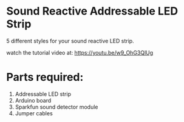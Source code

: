 # Sound Reactive Addressable LED Strip
5 different styles for your sound reactive LED strip.

watch the tutorial video at: https://youtu.be/w9_OhG3QlUg

# Parts required:
1. Addressable LED strip
2. Arduino board
3. Sparkfun sound detector module
4. Jumper cables
